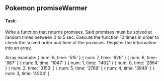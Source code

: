 ## Pokemon promiseWarmer

#### Task:
Write a function that returns promises. Said promises must be solved at random times between 0 to 5 sec. Execute the function 10 times in order to check the solved order and time of the promises. Register the information into an array.

Array example:
{ num: 8, time: '515' } 
{ num: 7, time: '626' } 
{ num: 6, time: '867' } 
{ num: 9, time: '1047' } 
{ num: 1, time: '1402' } 
{ num: 0, time: '2864' } 
{ num: 2, time: '3153' } 
{ num: 5, time: '3789' } 
{ num: 4, time: '3948' } 
{ num: 3, time: '4004' }